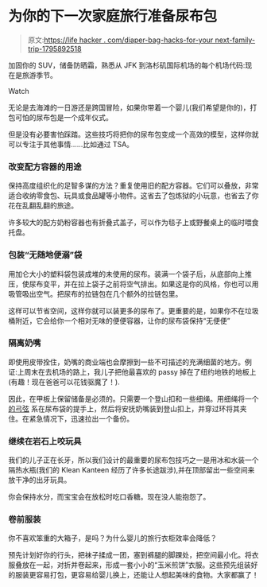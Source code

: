 # 为你的下一次家庭旅行准备尿布包

> 原文:[https://life hacker . com/diaper-bag-hacks-for-your next-family-trip-1795892518](https://lifehacker.com/diaper-bag-hacks-for-your-next-family-trip-1795892518)

加固你的 SUV，储备防晒霜，熟悉从 JFK 到洛杉矶国际机场的每个机场代码:现在是旅游季节。

Watch

无论是去海滩的一日游还是跨国冒险，如果你带着一个婴儿(我们希望是你的)，打包可怕的尿布包是一个成年仪式。

但是没有必要害怕踩踏。这些技巧将把你的尿布包变成一个高效的模型，这样你就可以专注于其他事情……比如通过 TSA。

### 改变配方容器的用途

保持高度组织化的足智多谋的方法？重复使用旧的配方容器。它们可以叠放，非常适合收纳零食包、玩具或食品罐等小物件。这省去了包炼狱的小玩意，也省去了你花在乱翻乱翻的旅途。

许多较大的配方奶粉容器也有折叠式盖子，可以作为毯子上或野餐桌上的临时喂食托盘。

### **包装“无随地便溺”袋**

用加仑大小的塑料袋包装成堆的未使用的尿布。装满一个袋子后，从底部向上推压，使尿布变平，并在拉上袋子之前将空气排出。如果这是你的风格，你也可以用吸管吸出空气。把尿布的拉链包在几个额外的拉链包里。

这样可以节省空间，这样你就可以装更多的尿布了。更重要的是，如果你不在垃圾桶附近，它会给你一个相对无味的便便容器，让你的尿布袋保持“无便便”

### 隔离奶嘴

即使用皮带拴住，奶嘴的商业端也会摩擦到一些不可描述的充满细菌的地方。例证:上周末在去机场的路上，我儿子把他最喜欢的 passy 掉在了纽约地铁的地板上(有趣！现在爸爸可以花钱驱魔了！).

因此，在甲板上保留储备是必须的。只需要一个登山扣和一些细绳。用细绳将一个 [的弓弦](http://www.animatedknots.com/bowline/#ScrollPoint) 系在尿布袋的提手上，然后将安抚奶嘴装到登山扣上，并穿过环将其夹住。在紧急情况下，迅速拉出一个备份。

### 继续在岩石上咬玩具

我们的儿子正在长牙，所以我们设计的最重要的尿布包技巧之一是用冰和水装一个隔热水瓶(我们的 Klean Kanteen 经历了许多长途跋涉),并在顶部留出一些空间来放干净的出牙玩具。

你会保持水分，而宝宝会在放松时吃口香糖。现在没人能抱怨了。

### **卷前服装**

你不喜欢笨重的大箱子，是吗？为什么婴儿的旅行衣柜效率会降低？

预先计划好你的行头，把袜子揉成一团，塞到裤腿的脚踝处，把空间最小化。将衣服叠放在一起，对折并卷起来，形成一套小小的“玉米煎饼”衣服。这些预先组装好的服装更容易打包，更容易给婴儿换上，还能让人想起美味的食物。大家都赢了！